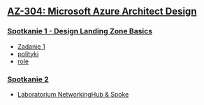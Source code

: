 ## [AZ-304: Microsoft Azure Architect Design](https://szkolachmury.pl/az-304-microsoft-azure-architect-design/)
### [Spotkanie 1 - Design Landing Zone Basics](https://szkolachmury.pl/az-304-microsoft-azure-architect-design/design-landing-zone-basics/)
* [Zadanie 1](./zadanie1)
* [polityki](./16_01/policy)
* [role](.16_01/role)

### [Spotkanie 2](https://szkolachmury.pl/az-304-microsoft-azure-architect-design/design-infrastructure/)
* [ Laboratorium NetworkingHub & Spoke](./30_01/nhs)